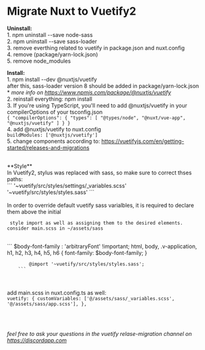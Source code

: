# Migrate Nuxt to Vuetify2

**Uninstall:**<br />
    1. npm uninstall --save node-sass  <br /> 
    2. npm uninstall --save sass-loader  <br /> 
    3. remove everthing related to vuetify in package.json and nuxt.config  <br />
    4. remove (package/yarn-lock.json)  <br />
    5. remove node_modules  <br />

**Install:**       
    1. npm install --dev @nuxtjs/vuetify  <br />
        after this, sass-loader version 8 should be added in package/yarn-lock.json  <br />
        * *more info on https://www.npmjs.com/package/@nuxtjs/vuetify* <br />
    2. reinstall everything: npm install <br /> 
    3. If you're using TypeScript, you'll need to add @nuxtjs/vuetify in your compilerOptions of your tsconfig.json <br />
        ```
            {
                "compilerOptions": {
                    "types": [
                    "@types/node",
                    "@nuxt/vue-app",
                    "@nuxtjs/vuetify"
                    ]
                }
            }
        ```<br />
    4. add @nuxtjs/vuetify to nuxt.config <br />
        ```
            buildModules: ['@nuxtjs/vuetify']
        ```<br />
    5. change components according to: https://vuetifyjs.com/en/getting-started/releases-and-migrations<br />

<br />
**Style**<br />
    In Vuetify2, stylus was replaced with sass, so make sure to correct thses paths:<br />
    ```
        '~vuetify/src/styles/settings/_variables.scss'
        '~vuetify/src/styles/styles.sass'
    ```
    <br />  <br />
     In order to override default vuetify sass varialbles, it is required to declare them above the initial   
     <br />
     
     style import as well as assigning them to the desired elements. consider main.scss in ~/assets/sass 
   <br />
        ```
        $body-font-family : 'arbitraryFont' !important;
            html,
            body,
            .v-application,
            h1,
            h2,
            h3,
            h4,
            h5,
            h6 {
            font-family: $body-font-family;
            }

            @import '~vuetify/src/styles/styles.sass';
        ```
<br />

add main.scss in nuxt.config.ts as well:<br />
        ```
        vuetify: {
            customVariables: ['@/assets/sass/_variables.scss',
            '@/assets/sass/app.scss'],
        },
        ```<br />

<br /><br />

*feel free to ask your questions in the vuetify relase-migration channel on https://discordapp.com*
<br />